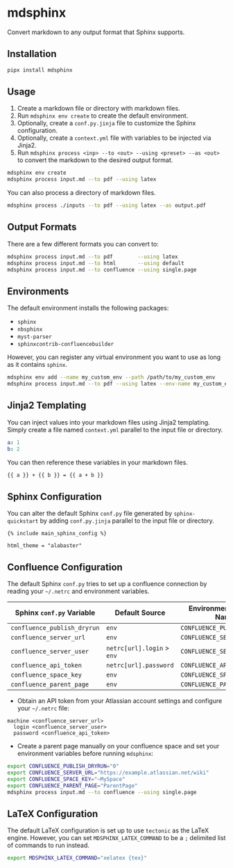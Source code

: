 # mdsphinx

Convert markdown to any output format that Sphinx supports.

## Installation

```bash
pipx install mdsphinx
```

## Usage

1. Create a markdown file or directory with markdown files.
2. Run `mdsphinx env create` to create the default environment.
3. Optionally, create a `conf.py.jinja` file to customize the Sphinx configuration.
4. Optionally, create a `context.yml` file with variables to be injected via Jinja2.
5. Run `mdsphinx process <inp> --to <out> --using <preset> --as <out>` to convert the markdown to the desired output format.

```bash
mdsphinx env create
mdsphinx process input.md --to pdf --using latex
```

You can also process a directory of markdown files.

```bash
mdsphinx process ./inputs --to pdf --using latex --as output.pdf
```

## Output Formats

There are a few different formats you can convert to:

```bash
mdsphinx process input.md --to pdf        --using latex
mdsphinx process input.md --to html       --using default
mdsphinx process input.md --to confluence --using single.page
```

## Environments

The default environment installs the following packages:

- `sphinx`
- `nbsphinx`
- `myst-parser`
- `sphinxcontrib-confluencebuilder`

However, you can register any virtual environment you want to use as long as it contains `sphinx`.

```bash
mdsphinx env add --name my_custom_env --path /path/to/my_custom_env
mdsphinx process input.md --to pdf --using latex --env-name my_custom_env
```

## Jinja2 Templating

You can inject values into your markdown files using Jinja2 templating.
Simply create a file named `context.yml` parallel to the input file or directory.

```yaml
a: 1
b: 2
```

You can then reference these variables in your markdown files.

```markdown
{{ a }} + {{ b }} = {{ a + b }}
```

## Sphinx Configuration

You can alter the default Sphinx `conf.py` file generated by `sphinx-quickstart` by adding `conf.py.jinja` parallel to the input file or directory.

```jinja2
{% include main_sphinx_config %}

html_theme = "alabaster"
```

## Confluence Configuration

The default Sphinx `conf.py` tries to set up a confluence connection by reading your `~/.netrc` and environment variables.

| Sphinx `conf.py` Variable   | Default Source             | Environment Variable Name   | Example Value                        |
|-----------------------------|----------------------------|-----------------------------|--------------------------------------|
| `confluence_publish_dryrun` | `env`                      | `CONFLUENCE_PUBLISH_DRYRUN` | `1`                                  |
| `confluence_server_url`     | `env`                      | `CONFLUENCE_SERVER_URL`     | `https://example.atlassian.net/wiki` |
| `confluence_server_user`    | `netrc[url].login` > `env` | `CONFLUENCE_SERVER_USER`    | `example@gmail.com`                  |
| `confluence_api_token`      | `netrc[url].password`      | `CONFLUENCE_API_TOKEN`      | `api-token`                          |
| `confluence_space_key`      | `env`                      | `CONFLUENCE_SPACE_KEY`      | `~MySpace`                           |
| `confluence_parent_page`    | `env`                      | `CONFLUENCE_PARENT_PAGE`    | `ParentPage`                         |

- Obtain an API token from your Atlassian account settings and configure your `~/.netrc` file:

```plaintext
machine <confluence_server_url>
  login <confluence_server_user>
  password <confluence_api_token>
```

- Create a parent page manually on your confluence space and set your environment variables before running `mdsphinx`:

```bash
export CONFLUENCE_PUBLISH_DRYRUN="0"
export CONFLUENCE_SERVER_URL="https://example.atlassian.net/wiki"
export CONFLUENCE_SPACE_KEY="~MySpace"
export CONFLUENCE_PARENT_PAGE="ParentPage"
mdsphinx process input.md --to confluence --using single.page
```

## LaTeX Configuration

The default LaTeX configuration is set up to use `tectonic` as the LaTeX engine.
However, you can set `MDSPHINX_LATEX_COMMAND` to be a `;` delimited list of commands to run instead.

```bash
export MDSPHINX_LATEX_COMMAND="xelatex {tex}"
```
